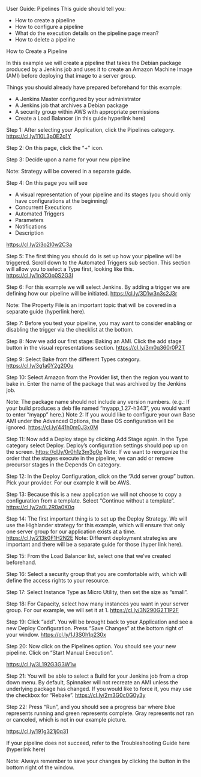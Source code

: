 User Guide: Pipelines
This guide should tell you:

- How to create a pipeline
- How to configure a pipeline
- What do the execution details on the pipeline page mean?
- How to delete a pipeline



How to Create a Pipeline

In this example we will create a pipeline that takes the Debian package produced by a Jenkins job and uses it to create an Amazon Machine Image (AMI) before deploying that image to a server group. 


Things you should already have prepared beforehand for this example:

- A Jenkins Master configured by your administrator
- A Jenkins job that archives a Debian package
- A security group within AWS with appropriate permissions
- Create a Load Balancer (in this guide hyperlink here)

Step 1: After selecting your Application, click the Pipelines category.
https://cl.ly/110L3p0E2o1Y

Step 2: On this page, click the “+” icon. 


Step 3: Decide upon a name for your new pipeline

Note: Strategy will be covered in a separate guide.

Step 4: On this page you will see

- A visual representation of your pipeline and its stages (you should only have configurations at the beginning)
- Concurrent Executions
- Automated Triggers
- Parameters
- Notifications
- Description 

https://cl.ly/2i3o2I0w2C3a

Step 5: The first thing you should do is set up how your pipeline will be triggered. Scroll down to the Automated Triggers sub section. This section will allow you to select a Type first, looking like this.
https://cl.ly/1n3C0p0S2G3I

Step 6: For this example we will select Jenkins. By adding a trigger we are defining how our pipeline will be initiated.
https://cl.ly/3D1w3n3s2J3r

Note: The Property File is an important topic that will be covered in a separate guide (hyperlink here). 

Step 7: Before you test your pipeline, you may want to consider enabling or disabling the trigger via the checklist at the bottom. 

Step 8: Now we add our first stage: Baking an AMI. Click the add stage button in the visual representations section.
https://cl.ly/3m0q360r0P2T

Step 9: Select Bake from the different Types category. 
https://cl.ly/3g1a0Y2g200u

Step 10: Select Amazon from the Provider list, then the region you want to bake in. Enter the name of the package that was archived by the Jenkins job.

Note: The package name should not include any version numbers. (e.g.: If your build produces a deb file named “myapp_1.27-h343”, you would want to enter “myapp” here.) 
Note 2: If you would like to configure your own Base AMI under the Advanced Options, the Base OS configuration will be ignored.
https://cl.ly/441h0m0J3x0M

Step 11: Now add a Deploy stage by clicking Add Stage again. In the Type category select Deploy. Deploy’s configuration settings should pop up on the screen.
https://cl.ly/0r0h1z3m3g0e
Note: If we want to reorganize the order that the stages execute in the pipeline, we can add or remove precursor stages in the Depends On category. 

Step 12: In the Deploy Configuration, click on the “Add server group” button. Pick your provider. For our example it will be AWS. 

Step 13: Because this is a new application we will not choose to copy a configuration from a template. Select “Continue without a template”. 
https://cl.ly/2a0L2R0a0K0q

Step 14: The first important thing is to set up the Deploy Strategy. We will use the Highlander strategy for this example, which will ensure that only one server group for our application exists at a time. 
https://cl.ly/213k0F1H2N2E
Note: Different deployment strategies are important and there will be a separate guide for those (hyper link here).

Step 15: From the Load Balancer list, select one that we’ve created beforehand. 

Step 16: Select a security group that you are comfortable with, which will define the access rights to your resource. 

Step 17: Select Instance Type as Micro Utility, then set the size as “small”. 

Step 18: For Capacity, select how many instances you want in your server group. For our example, we will set it at 1.
https://cl.ly/3N290G2T1P2F

Step 19: Click “add”. You will be brought back to your Application and see a new Deploy Configuration. Press “Save Changes” at the bottom right of your window.
https://cl.ly/1J3S0h1p230x

Step 20: Now click on the Pipelines option. You should see your new pipeline. Click on “Start Manual Execution”. 

https://cl.ly/3L192G3G3W1w

Step 21: You will be able to select a Build for your Jenkins job from a drop down menu. By default, Spinnaker will not recreate an AMI unless the underlying package has changed. If you would like to force it, you may use the checkbox for “Rebake”. 
https://cl.ly/2m3G0c0G0y3y

Step 22: Press “Run”, and you should see a progress bar where blue represents running and green represents complete. Gray represents not ran or canceled, which is not in our example picture.

https://cl.ly/191g321j0q31

If your pipeline does not succeed, refer to the Troubleshooting Guide here (hyperlink here) 

Note: Always remember to save your changes by clicking the button in the bottom right of the window. 
